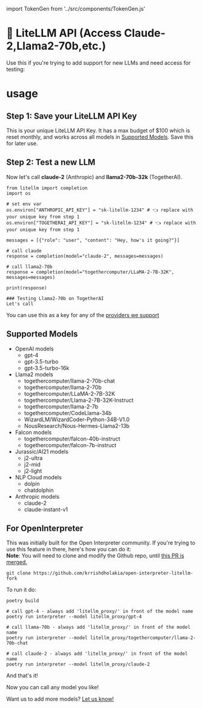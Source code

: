 import TokenGen from '../src/components/TokenGen.js'

# 🚨 LiteLLM API (Access Claude-2,Llama2-70b,etc.)

Use this if you're trying to add support for new LLMs and need access for testing: 

# usage

## Step 1: Save your LiteLLM API Key 

This is your unique LiteLLM API Key. It has a max budget of $100 which is reset monthly, and works across all models in [Supported Models](#supported-models). Save this for later use. 
<TokenGen/>

## Step 2: Test a new LLM

Now let's call **claude-2** (Anthropic) and **llama2-70b-32k** (TogetherAI).

```
from litellm import completion 
import os 

# set env var
os.environ["ANTHROPIC_API_KEY"] = "sk-litellm-1234" # 👈 replace with your unique key from step 1
os.environ["TOGETHERAI_API_KEY"] = "sk-litellm-1234" # 👈 replace with your unique key from step 1

messages = [{"role": "user", "content": "Hey, how's it going?"}]

# call claude
response = completion(model="claude-2", messages=messages) 

# call llama2-70b
response = completion(model="togethercomputer/LLaMA-2-7B-32K", messages=messages) 

print(response) 
```

```
### Testing Llama2-70b on TogetherAI 
Let's call 

```

You can use this as a key for any of the [providers we support](./providers/)

## Supported Models

* OpenAI models 
    * gpt-4
    * gpt-3.5-turbo
    * gpt-3.5-turbo-16k
* Llama2 models
    * togethercomputer/llama-2-70b-chat
    * togethercomputer/llama-2-70b
    * togethercomputer/LLaMA-2-7B-32K
    * togethercomputer/Llama-2-7B-32K-Instruct
    * togethercomputer/llama-2-7b
    * togethercomputer/CodeLlama-34b
    * WizardLM/WizardCoder-Python-34B-V1.0
    * NousResearch/Nous-Hermes-Llama2-13b
* Falcon models
    * togethercomputer/falcon-40b-instruct
    * togethercomputer/falcon-7b-instruct
* Jurassic/AI21 models 
    * j2-ultra
    * j2-mid
    * j2-light
* NLP Cloud models 
    * dolpin
    * chatdolphin 
* Anthropic models 
    * claude-2
    * claude-instant-v1


## For OpenInterpreter
This was initially built for the Open Interpreter community. If you're trying to use this feature in there, here's how you can do it:  
**Note**: You will need to clone and modify the Github repo, until [this PR is merged.](https://github.com/KillianLucas/open-interpreter/pull/288)

```
git clone https://github.com/krrishdholakia/open-interpreter-litellm-fork
```
To run it do: 
```
poetry build 

# call gpt-4 - always add 'litellm_proxy/' in front of the model name
poetry run interpreter --model litellm_proxy/gpt-4

# call llama-70b - always add 'litellm_proxy/' in front of the model name
poetry run interpreter --model litellm_proxy/togethercomputer/llama-2-70b-chat

# call claude-2 - always add 'litellm_proxy/' in front of the model name
poetry run interpreter --model litellm_proxy/claude-2
```

And that's it! 

Now you can call any model you like!


Want us to add more models? [Let us know!](https://github.com/BerriAI/litellm/issues/new/choose)